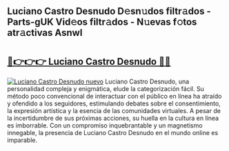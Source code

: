 ## Luciano Castro Desnudo D𝚎sn𝚞dos filtr𝚊dos - Parts-gUK Vid𝚎os filtr𝚊dos - N𝚞evas f𝚘tos atr𝚊ctivas Asnwl

# <h2><a href="http://mb3463e.tromn.icu/?c=Luciano+Castro+Desnudo">🔗👉👉👉 Luciano Castro Desnudo 🔗🔗</a></h2>

[![Luciano Castro Desnudo nuevo](https://i.imgur.com/pEAQMta.gif)](http://mb3463e.tromn.icu/?c=Luciano+Castro+Desnudo)
Luciano Castro Desnudo, una personalidad compleja y enigmática, elude la categorización fácil. Su método poco convencional de interactuar con el público en línea ha atraído y ofendido a los seguidores, estimulando debates sobre el consentimiento, la expresión artística y la esencia de las comunidades virtuales. A pesar de la incertidumbre de sus próximas acciones, su huella en la cultura en línea es imborrable. Con un compromiso inquebrantable y un magnetismo innegable, la presencia de Luciano Castro Desnudo en el mundo online es imparable.
